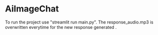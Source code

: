 # AiImageChat
To run the project use "streamlit run main.py".
The response_audio.mp3 is overwritten everytime for the new response generated .

